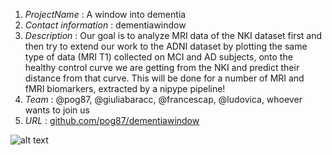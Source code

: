 1. *ProjectName* : A window into dementia 
2. *Contact information* :  dementiawindow
3. *Description* :  Our goal is to analyze MRI data of the NKI dataset first and then try to extend our work to the ADNI dataset by plotting the same type of data (MRI T1) collected on MCI and AD subjects, onto the healthy control curve we are getting from the NKI and predict their distance from that curve. This will be done for a number of MRI and fMRI biomarkers, extracted by a nipype pipeline!
4. *Team* : @pog87, @giuliabaracc, @francescap, @ludovica, whoever wants to join us 
5. *URL* :  [github.com/pog87/dementiawindow](github.com/pog87/dementiawindow)
 

![alt text](https://pbs.twimg.com/media/DJMgxGtXgAAmNCU.jpg)
